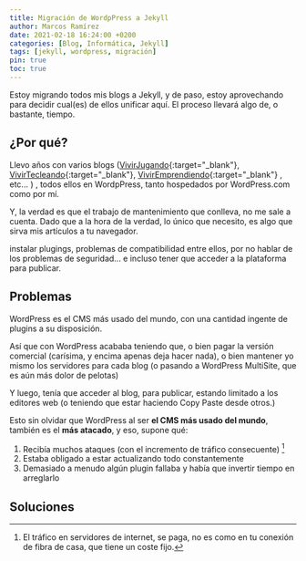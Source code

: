 ```yaml
---
title: Migración de WordpPress a Jekyll
author: Marcos Ramírez
date: 2021-02-18 16:24:00 +0200
categories: [Blog, Informática, Jekyll]
tags: [jekyll, wordpress, migración]
pin: true
toc: true
---
```


Estoy migrando todos mis blogs a Jekyll, y de paso, estoy aprovechando para decidir cual(es) de ellos unificar aquí.
El proceso llevará algo de, o bastante, tiempo.

## ¿Por qué?

Llevo años con varios blogs ([VivirJugando](https://VivirJugando.wordpress.com){:target="_blank"}, [VivirTecleando](https://vivirtecleando.wordpress.com){:target="_blank"}, [VivirEmprendiendo](https://VivirEmprendiendo.wordpress.com){:target="_blank"} , etc... ) , todos ellos en WordpPress, tanto hospedados por WordPress.com como por mí.


Y, la verdad es que el trabajo de mantenimiento que conlleva, no me sale a cuenta.
Dado que a la hora de la verdad, lo único que necesito, es algo que sirva mis artículos a tu navegador.

 instalar plugings, problemas de compatibilidad entre ellos, por no hablar de los problemas de seguridad... e incluso tener que acceder a la plataforma para publicar.

## Problemas

WordPress es el CMS más usado del mundo, con una cantidad ingente de plugins a su disposición.

Así que con WordPress acababa teniendo que, o bien pagar la versión comercial (carísima, y encima apenas deja hacer nada), o bien mantener yo mismo los servidores para cada blog (o pasando a WordPress MultiSite, que es aún más dolor de pelotas)

Y luego, tenía que acceder al blog, para publicar, estando limitado a los editores web (o teniendo que estar haciendo Copy Paste desde otros.)

Esto sin olvidar que WordPress al ser **el CMS más usado del mundo**, también es el **más atacado**, y eso, supone qué:

1. Recibía muchos ataques (con el incremento de tráfico consecuente) [^1]
2. Estaba obligado a estar actualizando todo constantemente
3. Demasiado a menudo algún plugin fallaba y había que invertir tiempo en arreglarlo



## Soluciones


[^1]: El tráfico en servidores de internet, se paga, no es como en tu conexión de fibra de casa, que tiene un coste fijo.
